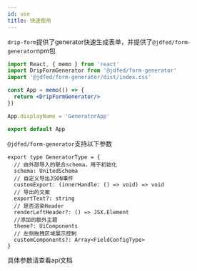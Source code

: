 ```yaml
---
id: use
title: 快速使用
---
```


`drip-form`提供了generator快速生成表单，并提供了`@jdfed/form-generator`npm包

```jsx title="例子"
import React, { memo } from 'react'
import DripFormGenerator from '@jdfed/form-generator'
import '@jdfed/form-generator/dist/index.css'

const App = memo(() => {
  return <DripFormGenerator/>
})

App.displayName = 'GeneratorApp'

export default App
```

`@jdfed/form-generator`支持以下参数

```tsx title="参数"
export type GeneratorType = {
  // 由外部导入的联合schema，用于初始化
  schema: UnitedSchema
  // 自定义导出JSON事件
  customExport: (innerHandle: () => void) => void
  // 导出的文案
  exportText?: string
  // 是否渲染Header
  renderLeftHeader?: () => JSX.Element
  //添加的额外主题
  theme?: UiComponents
  // 左侧拖拽区域展示控制
  customComponents?: Array<FieldConfigType>
}
```

具体参数请查看api文档


